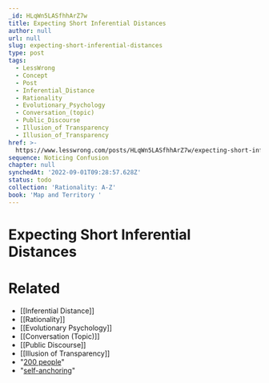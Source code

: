 ```yaml
---
_id: HLqWn5LASfhhArZ7w
title: Expecting Short Inferential Distances
author: null
url: null
slug: expecting-short-inferential-distances
type: post
tags:
  - LessWrong
  - Concept
  - Post
  - Inferential_Distance
  - Rationality
  - Evolutionary_Psychology
  - Conversation_(topic)
  - Public_Discourse
  - Illusion_of Transparency
  - Illusion_of_Transparency
href: >-
  https://www.lesswrong.com/posts/HLqWn5LASfhhArZ7w/expecting-short-inferential-distances
sequence: Noticing Confusion
chapter: null
synchedAt: '2022-09-01T09:28:57.628Z'
status: todo
collection: 'Rationality: A-Z'
book: 'Map and Territory '
---
```


# Expecting Short Inferential Distances


# Related

- [[Inferential Distance]]
- [[Rationality]]
- [[Evolutionary Psychology]]
- [[Conversation (Topic)]]
- [[Public Discourse]]
- [[Illusion of Transparency]]
- "[200 people](https://en.wikipedia.org/wiki/Dunbar%27s_number)"
- "[self-anchoring](http://lesswrong.com/lw/kf/selfanchoring/)"